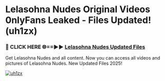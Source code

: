 # Lelasohna Nudes Original Videos 0nlyFans Leaked - Files Updated! (uh1zx)

<h3>🔴 CLICK HERE 🌐==►► <a href="https://tinyurl.com/52m3yx9h" rel="nofollow">Lelasohna Nudes Updated Files</a></h3>

Get Lelasohna Nudes and all content. Now you can access all videos and pictures of Lelasohna Nudes. New Updated Files 2025!

[![uh1zx](https://i.imgur.com/TnHtlc8.gif)](https://tinyurl.com/52m3yx9h)
